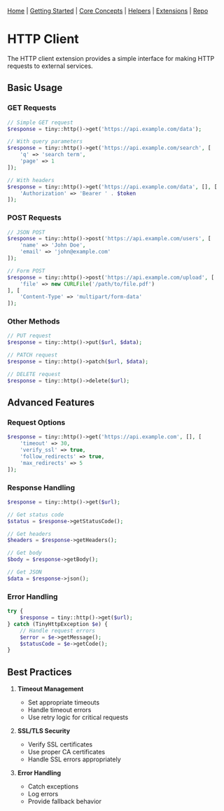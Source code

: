 [Home](../readme.md) | [Getting Started](getting-started.md) | [Core Concepts](../core-concepts) | [Helpers](../helpers) | [Extensions](../extensions) | [Repo](https://github.com/ranaroussi/tiny)

# HTTP Client

The HTTP client extension provides a simple interface for making HTTP requests to external services.

## Basic Usage

### GET Requests

```php
// Simple GET request
$response = tiny::http()->get('https://api.example.com/data');

// With query parameters
$response = tiny::http()->get('https://api.example.com/search', [
    'q' => 'search term',
    'page' => 1
]);

// With headers
$response = tiny::http()->get('https://api.example.com/data', [], [
    'Authorization' => 'Bearer ' . $token
]);
```

### POST Requests

```php
// JSON POST
$response = tiny::http()->post('https://api.example.com/users', [
    'name' => 'John Doe',
    'email' => 'john@example.com'
]);

// Form POST
$response = tiny::http()->post('https://api.example.com/upload', [
    'file' => new CURLFile('/path/to/file.pdf')
], [
    'Content-Type' => 'multipart/form-data'
]);
```

### Other Methods

```php
// PUT request
$response = tiny::http()->put($url, $data);

// PATCH request
$response = tiny::http()->patch($url, $data);

// DELETE request
$response = tiny::http()->delete($url);
```

## Advanced Features

### Request Options

```php
$response = tiny::http()->get('https://api.example.com', [], [
    'timeout' => 30,
    'verify_ssl' => true,
    'follow_redirects' => true,
    'max_redirects' => 5
]);
```

### Response Handling

```php
$response = tiny::http()->get($url);

// Get status code
$status = $response->getStatusCode();

// Get headers
$headers = $response->getHeaders();

// Get body
$body = $response->getBody();

// Get JSON
$data = $response->json();
```

### Error Handling

```php
try {
    $response = tiny::http()->get($url);
} catch (TinyHttpException $e) {
    // Handle request errors
    $error = $e->getMessage();
    $statusCode = $e->getCode();
}
```

## Best Practices

1. **Timeout Management**
   - Set appropriate timeouts
   - Handle timeout errors
   - Use retry logic for critical requests

2. **SSL/TLS Security**
   - Verify SSL certificates
   - Use proper CA certificates
   - Handle SSL errors appropriately

3. **Error Handling**
   - Catch exceptions
   - Log errors
   - Provide fallback behavior
